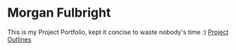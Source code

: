 # Morgan Fulbright
This is my Project Portfolio, kept it concise to waste nobody's time :)
[Project Outlines](https://drive.google.com/drive/folders/1Mvyd6B4nTnesgcpKSZAxaNE3lv6YCwpq?usp=sharing)